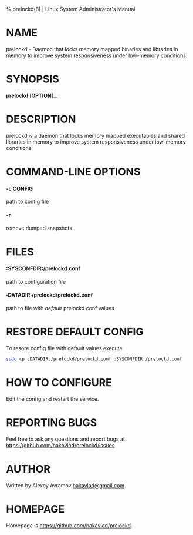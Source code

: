 % prelockd(8) | Linux System Administrator's Manual

# NAME
prelockd - Daemon that locks memory mapped binaries and libraries in memory to improve system responsiveness under low-memory conditions.

# SYNOPSIS
**prelockd** [**OPTION**]...

# DESCRIPTION
prelockd is a daemon that locks memory mapped executables and shared libraries in memory to improve system responsiveness under low-memory conditions.

# COMMAND-LINE OPTIONS

#### -c CONFIG
path to config file

#### -r
remove dumped snapshots

# FILES

#### :SYSCONFDIR:/prelockd.conf
path to configuration file

#### :DATADIR:/prelockd/prelockd.conf
path to file with *default* prelockd.conf values

# RESTORE DEFAULT CONFIG
To resore config file with default values execute
```bash
sudo cp :DATADIR:/prelockd/prelockd.conf :SYSCONFDIR:/prelockd.conf
```

# HOW TO CONFIGURE
Edit the config and restart the service.

# REPORTING BUGS
Feel free to ask any questions and report bugs at <https://github.com/hakavlad/prelockd/issues>.

# AUTHOR
Written by Alexey Avramov <hakavlad@gmail.com>.

# HOMEPAGE
Homepage is <https://github.com/hakavlad/prelockd>.
